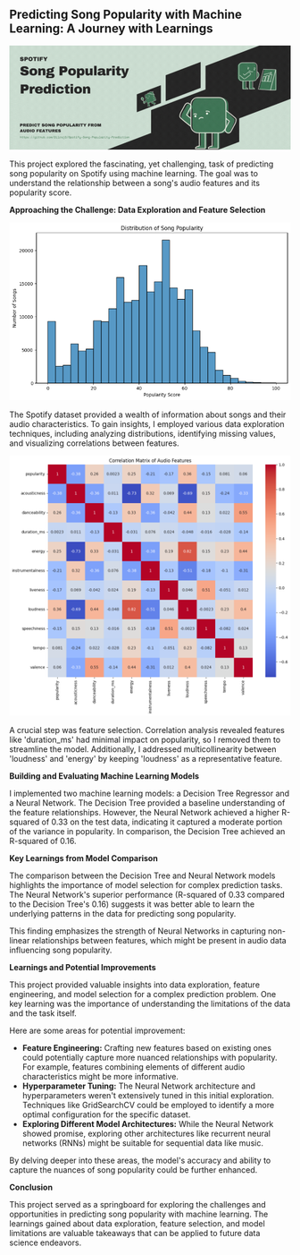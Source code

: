 ## Predicting Song Popularity with Machine Learning: A Journey with Learnings

![Spotify Song Popularity Prediction Banner](images/sspBanner.gif)

This project explored the fascinating, yet challenging, task of predicting song popularity on Spotify using machine learning. The goal was to understand the relationship between a song's audio features and its popularity score.

**Approaching the Challenge: Data Exploration and Feature Selection**

![Distribution of Song Popularity](images/Distribution%20of%20Song%20Popularity.png)

The Spotify dataset provided a wealth of information about songs and their audio characteristics. To gain insights, I employed various data exploration techniques, including analyzing distributions, identifying missing values, and visualizing correlations between features.

![Correlation Matrix of Audio Features](images/Correlation%20Matrix%20of%20Audio%20Features.png)

A crucial step was feature selection. Correlation analysis revealed features like 'duration_ms' had minimal impact on popularity, so I removed them to streamline the model. Additionally, I addressed multicollinearity between 'loudness' and 'energy' by keeping 'loudness' as a representative feature.

**Building and Evaluating Machine Learning Models**

I implemented two machine learning models: a Decision Tree Regressor and a Neural Network. The Decision Tree provided a baseline understanding of the feature relationships. However, the Neural Network achieved a higher R-squared of 0.33 on the test data, indicating it captured a moderate portion of the variance in popularity. In comparison, the Decision Tree achieved an R-squared of 0.16.

**Key Learnings from Model Comparison**

The comparison between the Decision Tree and Neural Network models highlights the importance of model selection for complex prediction tasks. The Neural Network's superior performance (R-squared of 0.33 compared to the Decision Tree's 0.16) suggests it was better able to learn the underlying patterns in the data for predicting song popularity.

This finding emphasizes the strength of Neural Networks in capturing non-linear relationships between features, which might be present in audio data influencing song popularity.

**Learnings and Potential Improvements**

This project provided valuable insights into data exploration, feature engineering, and model selection for a complex prediction problem. One key learning was the importance of understanding the limitations of the data and the task itself.

Here are some areas for potential improvement:

- **Feature Engineering:** Crafting new features based on existing ones could potentially capture more nuanced relationships with popularity. For example, features combining elements of different audio characteristics might be more informative.
- **Hyperparameter Tuning:** The Neural Network architecture and hyperparameters weren't extensively tuned in this initial exploration. Techniques like GridSearchCV could be employed to identify a more optimal configuration for the specific dataset.
- **Exploring Different Model Architectures:** While the Neural Network showed promise, exploring other architectures like recurrent neural networks (RNNs) might be suitable for sequential data like music.

By delving deeper into these areas, the model's accuracy and ability to capture the nuances of song popularity could be further enhanced.

**Conclusion**

This project served as a springboard for exploring the challenges and opportunities in predicting song popularity with machine learning. The learnings gained about data exploration, feature selection, and model limitations are valuable takeaways that can be applied to future data science endeavors.
